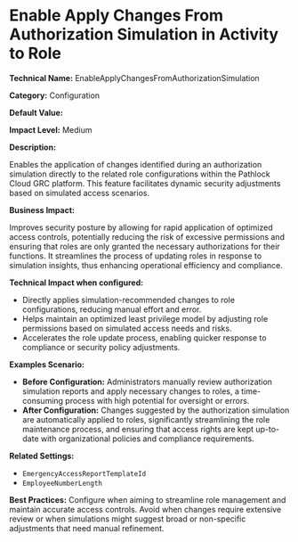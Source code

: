 # Enable Apply Changes From Authorization Simulation in Activity to Role

**Technical Name:** EnableApplyChangesFromAuthorizationSimulation

**Category:** Configuration

**Default Value:**

**Impact Level:** Medium

**Description:**

Enables the application of changes identified during an authorization simulation directly to the related role configurations within the Pathlock Cloud GRC platform. This feature facilitates dynamic security adjustments based on simulated access scenarios.

**Business Impact:**

Improves security posture by allowing for rapid application of optimized access controls, potentially reducing the risk of excessive permissions and ensuring that roles are only granted the necessary authorizations for their functions. It streamlines the process of updating roles in response to simulation insights, thus enhancing operational efficiency and compliance.

**Technical Impact when configured:**

- Directly applies simulation-recommended changes to role configurations, reducing manual effort and error.
- Helps maintain an optimized least privilege model by adjusting role permissions based on simulated access needs and risks.
- Accelerates the role update process, enabling quicker response to compliance or security policy adjustments.

**Examples Scenario:**

- **Before Configuration:** Administrators manually review authorization simulation reports and apply necessary changes to roles, a time-consuming process with high potential for oversight or errors.
- **After Configuration:** Changes suggested by the authorization simulation are automatically applied to roles, significantly streamlining the role maintenance process, and ensuring that access rights are kept up-to-date with organizational policies and compliance requirements.

**Related Settings:**

- `EmergencyAccessReportTemplateId`
- `EmployeeNumberLength`

**Best Practices:** Configure when aiming to streamline role management and maintain accurate access controls. Avoid when changes require extensive review or when simulations might suggest broad or non-specific adjustments that need manual refinement.